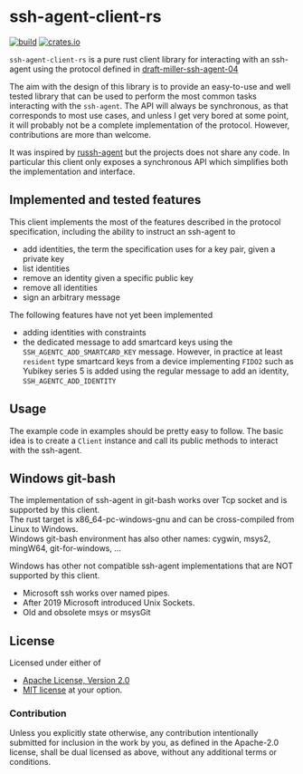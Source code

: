 # ssh-agent-client-rs

[![build](https://img.shields.io/github/actions/workflow/status/nresare/ssh-agent-client-rs/rust.yml?label=checks&logo=github&style=for-the-badge)](https://github.com/nresare/ssh-agent-client-rs/actions/workflows/rust.yml)
[![crates.io](https://img.shields.io/crates/v/ssh-agent-client-rs?color=fc8d62&logo=rust&style=for-the-badge)](https://crates.io/crates/ssh-agent-client-rs)

`ssh-agent-client-rs` is a pure rust client library for interacting with an ssh-agent using the protocol defined in 
[draft-miller-ssh-agent-04](https://datatracker.ietf.org/doc/html/draft-miller-ssh-agent-04)

The aim with the design of this library is to provide an easy-to-use and well tested 
library that can be used to perform the most common tasks interacting with the `ssh-agent`.
The API will always be synchronous, as that corresponds to most use cases, and unless 
I get very bored at some point, it will probably not be a complete implementation of the
protocol. However, contributions are more than welcome.

It was inspired by [russh-agent](https://crates.io/crates/russh-agent) but the projects does not share any code.
In particular this client only exposes a synchronous API which simplifies both the implementation and interface.

## Implemented and tested features

This client implements the most of the features described in the protocol specification, including the ability
to instruct an ssh-agent to
* add identities, the term the specification uses for a key pair, given a private key
* list identities
* remove an identity given a specific public key
* remove all identities
* sign an arbitrary message

The following features have not yet been implemented
* adding identities with constraints
* the dedicated message to add smartcard keys using the `SSH_AGENTC_ADD_SMARTCARD_KEY` message. 
  However, in practice at least `resident` type smartcard keys from a device implementing `FIDO2`
  such as Yubikey series 5 is added using the regular message to add an identity, `SSH_AGENTC_ADD_IDENTITY`

## Usage

The example code in examples should be pretty easy to follow.
The basic idea is to create a `Client` instance and call its public methods to interact with the ssh-agent.

## Windows git-bash

The implementation of ssh-agent in git-bash works over Tcp socket and is supported by this client.  
The rust target is x86_64-pc-windows-gnu and can be cross-compiled from Linux to Windows.  
Windows git-bash environment has also other names: cygwin, msys2, mingW64, git-for-windows, ...  

Windows has other not compatible ssh-agent implementations that are NOT supported by this client.  

* Microsoft ssh works over named pipes.
* After 2019 Microsoft introduced Unix Sockets.
* Old and obsolete msys or msysGit

## License

Licensed under either of

* [Apache License, Version 2.0](http://www.apache.org/licenses/LICENSE-2.0)
* [MIT license](http://opensource.org/licenses/MIT)
  at your option.

### Contribution

Unless you explicitly state otherwise, any contribution intentionally submitted
for inclusion in the work by you, as defined in the Apache-2.0 license, shall be dual licensed as above, without any
additional terms or conditions.
